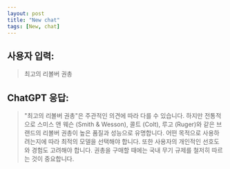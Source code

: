 ```yaml
---
layout: post
title: "New chat"
tags: [New, chat]
---
```


## 사용자 입력:
> 최고의 리볼버 권총

## ChatGPT 응답:
> "최고의 리볼버 권총"은 주관적인 의견에 따라 다를 수 있습니다. 하지만 전통적으로 스미스 앤 웨슨 (Smith & Wesson), 콜트 (Colt), 루고 (Ruger)와 같은 브랜드의 리볼버 권총이 높은 품질과 성능으로 유명합니다. 어떤 목적으로 사용하려는지에 따라 최적의 모델을 선택해야 합니다. 또한 사용자의 개인적인 선호도와 경험도 고려해야 합니다. 권총을 구매할 때에는 국내 무기 규제를 철저히 따르는 것이 중요합니다.

